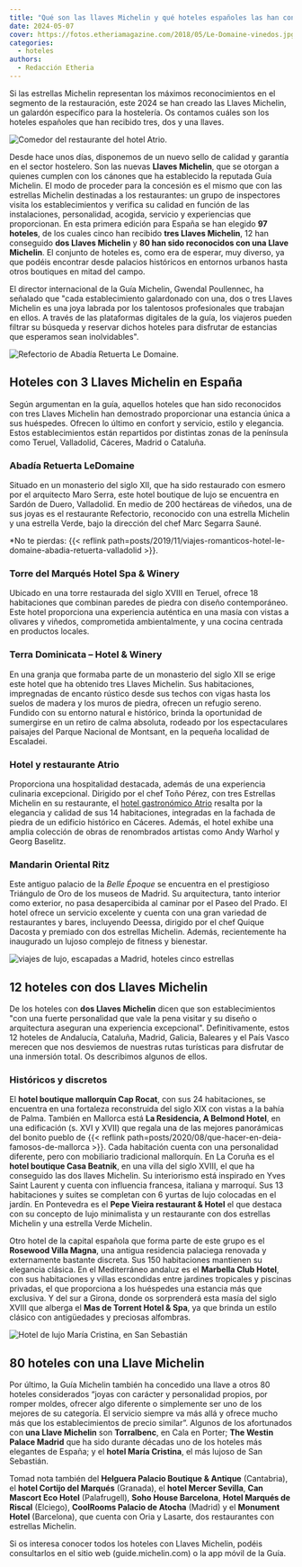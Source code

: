 ```yaml
---
title: "Qué son las llaves Michelin y qué hoteles españoles las han conseguido"
date: 2024-05-07
cover: https://fotos.etheriamagazine.com/2018/05/Le-Domaine-vinedos.jpg
categories: 
  - hoteles
authors: 
  - Redacción Etheria
---
```


Si las estrellas Michelin representan los máximos reconocimientos en el segmento de la 
restauración, este 2024 se han creado las Llaves Michelin, un galardón específico para 
la hostelería. Os contamos cuáles son los hoteles españoles que han recibido tres, dos y 
una llaves. 

![Comedor del restaurante del hotel Atrio.](https://fotos.etheriamagazine.com/2020/03/caceres-hotel-atrio.jpg "Comedor del restaurante del (©) hotel Atrio.")

Desde hace unos días, disponemos de un nuevo sello de calidad y garantía en el sector 
hostelero. Son las nuevas **Llaves Michelin**, que se otorgan a quienes cumplen con los 
cánones que ha establecido la reputada Guía Michelin. El modo de proceder para la 
concesión es el mismo que con las estrellas Michelin destinadas a los restaurantes: un 
grupo de inspectores visita los establecimientos y verifica su calidad en función de las 
instalaciones, personalidad, acogida, servicio y experiencias que proporcionan. En esta 
primera edición para España se han elegido **97 hoteles**, de los cuales cinco han 
recibido **tres Llaves Michelin**, 12 han conseguido **dos Llaves Michelin** y **80 han 
sido reconocidos con una Llave Michelin**. El conjunto de hoteles es, como era de 
esperar, muy diverso, ya que podéis encontrar desde palacios históricos en entornos 
urbanos hasta otros boutiques en mitad del campo. 

El director internacional de la Guía Michelin, Gwendal Poullennec, ha señalado que "cada 
establecimiento galardonado con una, dos o tres Llaves Michelin es una joya labrada por 
los talentosos profesionales que trabajan en ellos. A través de las plataformas 
digitales de la guía, los viajeros pueden filtrar su búsqueda y reservar dichos hoteles 
para disfrutar de estancias que esperamos sean inolvidables". 

![Refectorio de Abadía Retuerta Le Domaine.](https://fotos.etheriamagazine.com/2019/11/Le-domaine-Refectorio.jpg "Refectorio de Abadía Retuerta Le Domaine.")

## Hoteles con 3 Llaves Michelin en España

Según argumentan en la guía, aquellos hoteles que han sido reconocidos con tres Llaves 
Michelin han demostrado proporcionar una estancia única a sus huéspedes. Ofrecen lo 
último en confort y servicio, estilo y elegancia. Estos establecimientos están 
repartidos por distintas zonas de la península como Teruel, Valladolid, Cáceres, Madrid 
o Cataluña. 

### Abadía Retuerta LeDomaine 

Situado en un monasterio del siglo XII, que ha sido restaurado con esmero por el 
arquitecto Maro Serra, este hotel boutique de lujo se encuentra en Sardón de Duero, 
Valladolid. En medio de 200 hectáreas de viñedos, una de sus joyas es el restaurante 
Refectorio, reconocido con una estrella Michelin y una estrella Verde, bajo la dirección 
del chef Marc Segarra Sauné. 

\*No te pierdas: {{< reflink 
path=posts/2019/11/viajes-romanticos-hotel-le-domaine-abadia-retuerta-valladolid >}}. 

### Torre del Marqués Hotel Spa & Winery 

Ubicado en una torre restaurada del siglo XVIII en Teruel, ofrece 18 habitaciones que 
combinan paredes de piedra con diseño contemporáneo. Este hotel proporciona una 
experiencia auténtica en una masía con vistas a olivares y viñedos, comprometida 
ambientalmente, y una cocina centrada en productos locales. 

### Terra Dominicata – Hotel & Winery 

En una granja que formaba parte de un monasterio del siglo XII se erige este hotel que 
ha obtenido tres Llaves Michelin. Sus habitaciones, impregnadas de encanto rústico desde 
sus techos con vigas hasta los suelos de madera y los muros de piedra, ofrecen un 
refugio sereno. Fundido con su entorno natural e histórico, brinda la oportunidad de 
sumergirse en un retiro de calma absoluta, rodeado por los espectaculares paisajes del 
Parque Nacional de Montsant, en la pequeña localidad de Escaladei. 

### Hotel y restaurante Atrio

Proporciona una hospitalidad destacada, además de una experiencia culinaria excepcional. 
Dirigido por el chef Toño Pérez, con tres Estrellas Michelin en su restaurante, el 
[hotel gastronómico Atrio](https://atriocaceres.com/) resalta por la elegancia y calidad 
de sus 14 habitaciones, integradas en la fachada de piedra de un edificio histórico en 
Cáceres. Además, el hotel exhibe una amplia colección de obras de renombrados artistas 
como Andy Warhol y Georg Baselitz. 

### Mandarin Oriental Ritz

Este antiguo palacio de la _Belle Époque_ se encuentra en el prestigioso Triángulo de 
Oro de los museos de Madrid. Su arquitectura, tanto interior como exterior, no pasa 
desapercibida al caminar por el Paseo del Prado. El hotel ofrece un servicio excelente y 
cuenta con una gran variedad de restaurantes y bares, incluyendo Deessa, dirigido por el 
chef Quique Dacosta y premiado con dos estrellas Michelin. Además, recientemente ha 
inaugurado un lujoso complejo de fitness y bienestar. 

![viajes de lujo, escapadas a Madrid, hoteles cinco estrellas](https://fotos.etheriamagazine.com/2020/02/Mandarin-Oriental-RitzPalm-Court.jpg "Zona del restaurante Palm Court bajo la restaurada cúpula de cristal.")

## 12 hoteles con dos Llaves Michelin

De los hoteles con **dos Llaves Michelin** dicen que son establecimientos "con una 
fuerte personalidad que vale la pena visitar y su diseño o arquitectura aseguran una 
experiencia excepcional". Definitivamente, estos 12 hoteles de Andalucía, Cataluña, 
Madrid, Galicia, Baleares y el País Vasco merecen que nos desviemos de nuestras rutas 
turísticas para disfrutar de una inmersión total. Os describimos algunos de ellos. 

### Históricos y discretos

El **hotel boutique mallorquín Cap Rocat**, con sus 24 habitaciones, se encuentra en una 
fortaleza reconstruida del siglo XIX con vistas a la bahía de Palma. También en Mallorca 
está **La Residencia, A Belmond Hotel**, en una edificación (s. XVI y XVII) que regala 
una de las mejores panorámicas del bonito pueblo de {{< reflink 
path=posts/2020/08/que-hacer-en-deia-famosos-de-mallorca >}}. Cada habitación cuenta con 
una personalidad diferente, pero con mobiliario tradicional mallorquín. En La Coruña es 
el **hotel boutique Casa Beatnik**, en una villa del siglo XVIII, el que ha conseguido 
las dos llaves Michelin. Su interiorismo está inspirado en Yves Saint Laurent y cuenta 
con influencia francesa, italiana y marroquí. Sus 13 habitaciones y suites se completan 
con 6 yurtas de lujo colocadas en el jardín. En Pontevedra es el **Pepe Vieira 
restaurant & Hotel** el que destaca con su concepto de lujo minimalista y un restaurante 
con dos estrellas Michelin y una estrella Verde Michelin. 

Otro hotel de la capital española que forma parte de este grupo es el **Rosewood Villa 
Magna**, una antigua residencia palaciega renovada y externamente bastante discreta. Sus 
150 habitaciones mantienen su elegancia clásica. En el Mediterráneo andaluz es el 
**Marbella Club Hotel**, con sus habitaciones y villas escondidas entre jardines 
tropicales y piscinas privadas, el que proporciona a los huéspedes una estancia más que 
exclusiva. Y del sur a Girona, donde os sorprenderá esta masía del siglo XVIII que 
alberga el **Mas de Torrent Hotel & Spa**, ya que brinda un estilo clásico con 
antigüedades y preciosas alfombras. 

![Hotel de lujo María Cristina, en San Sebastián](https://fotos.etheriamagazine.com/2021/07/HOTEL-MARIA-CRISTINA-HDHotelMariaCristinaSanSebastianExteriorviewatnight.jpg "© Hotel María Cristina.")

## 80 hoteles con una Llave Michelin

Por último, la Guía Michelin también ha concedido una llave a otros 80 hoteles 
considerados “joyas con carácter y personalidad propios, por romper moldes, ofrecer algo 
diferente o simplemente ser uno de los mejores de su categoría. El servicio siempre va 
más allá y ofrece mucho más que los establecimientos de precio similar”. Algunos de los 
afortunados con **una Llave Michelin** son **Torralbenc**, en Cala en Porter; **The 
Westin Palace Madrid** que ha sido durante décadas uno de los hoteles más elegantes de 
España; y el **hotel María Cristina**, el más lujoso de San Sebastián. 

Tomad nota también del **Helguera Palacio Boutique & Antique** (Cantabria), el **hotel 
Cortijo del Marqués** (Granada), el **hotel Mercer Sevilla**, **Can Mascort Eco Hotel** 
(Palafrugell), **Soho House Barcelona**, **Hotel Marqués de Riscal** (Elciego), 
**CoolRooms Palacio de Atocha** (Madrid) y el **Monument Hotel** (Barcelona), que cuenta 
con Oria y Lasarte, dos restaurantes con estrellas Michelin. 

Si os interesa conocer todos los hoteles con Llaves Michelin, podéis consultarlos en el 
sitio web (guide.michelin.com) o la app móvil de la Guía.
